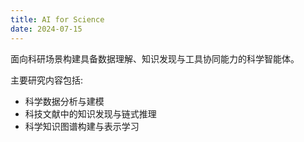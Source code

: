 ```yaml
---
title: AI for Science
date: 2024-07-15
---
```


面向科研场景构建具备数据理解、知识发现与工具协同能力的科学智能体。

<!--more-->

主要研究内容包括:

- 科学数据分析与建模
- 科技文献中的知识发现与链式推理
- 科学知识图谱构建与表示学习
